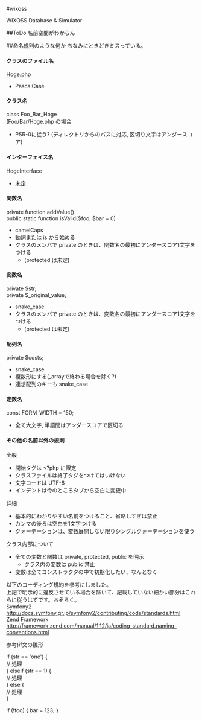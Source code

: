 #wixoss
  
WIXOSS Database &amp; Simulator  
  
  
  
##ToDo
名前空間がわからん  
  
  
  
##命名規則のような何か
ちなみにときどきミスっている。  
  
#### クラスのファイル名
Hoge.php  
* PascalCase
  
#### クラス名
class Foo_Bar_Hoge  
 (Foo/Bar/Hoge.php の場合  
* PSR-0に従う? (ディレクトリからのパスに対応, 区切り文字はアンダースコア)
  
#### インターフェイス名
HogeInterface  
* 未定
  
#### 関数名
private function addValue()  
public static function isValid($foo, $bar = 0)  
* camelCaps
* 動詞または is から始める
* クラスのメンバで private のときは、関数名の最初にアンダースコア1文字をつける
    * (protected は未定)
  
#### 変数名
private $str;  
private $_original_value;  
* snake_case
* クラスのメンバで private のときは、変数名の最初にアンダースコア1文字をつける
    * (protected は未定)
  
#### 配列名
private $costs;  
* snake_case
* 複数形にする(_arrayで終わる場合を除く?)
* 連想配列のキーも snake_case
  
#### 定数名
const FORM_WIDTH = 150;  
* 全て大文字, 単語間はアンダースコアで区切る
  
#### その他の名前以外の規則
全般  
* 開始タグは <?php に限定
* クラスファイルは終了タグをつけてはいけない
* 文字コードは UTF-8
* インデントは今のところタブから空白に変更中
  
詳細  
* 基本的にわかりやすい名前をつけること、省略しすぎは禁止
* カンマの後ろは空白を1文字つける
* クォーテーションは、変数展開しない限りシングルクォーテーションを使う
  
クラス内部について  
* 全ての変数と関数は private, protected, public を明示
    * クラス内の変数は public 禁止
* 変数は全てコンストラクタの中で初期化したい、なんとなく
  
  
以下のコーディング規約を参考にしました。  
上記で明示的に違反させている場合を除いて、記載していない細かい部分はこれらに従うはずです。おそらく。  
Symfony2  
http://docs.symfony.gr.jp/symfony2/contributing/code/standards.html  
Zend Framework  
http://framework.zend.com/manual/1.12/ja/coding-standard.naming-conventions.html  
  
  
参考)if文の雛形  
  
if (str == 'one') {  
    // 処理  
} elseif (str == 1) {  
    // 処理  
} else {  
    // 処理  
}  
  
if (!foo) { bar = 123; }  
  


